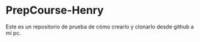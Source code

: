 # PrepCourse-Henry
Este es un repositorio de prueba de cómo crearlo y clonarlo desde github a mi pc.
